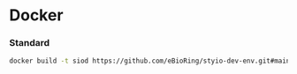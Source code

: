 # Docker

### Standard

```sh
docker build -t siod https://github.com/eBioRing/styio-dev-env.git#main:docker/std
```
